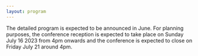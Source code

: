 ```yaml
---
layout: program
---
```


<!-- <iframe src="https://calendar.google.com/calendar/embed?src=tasc7%40hawaii.edu&ctz=Pacific%2FHonolulu" style="border: 0" width="800" height="600" frameborder="0" scrolling="no"></iframe> -->

<!-- ## Program -->
The detailed program is expected to be announced in June. For planning purposes, the conference reception is expected to take place on Sunday July 16 2023 from 4pm onwards and the conference is expected to close on Friday July 21 around 4pm.  
<!-- The main categories (or tracks) of the different talks as well as their coloring can be adapted in the `_config.yml` file under `conference.talks.main_categories`. See also the [Talk Settings](https://github.com/DigitaleGesellschaft/jekyll-theme-conference/#talk-settings-main-categories) section of the theme's README file. -->